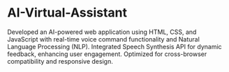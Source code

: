 # AI-Virtual-Assistant
Developed an AI-powered web application using HTML, CSS, and JavaScript with real-time voice command functionality and Natural Language Processing (NLP). Integrated Speech Synthesis API for dynamic feedback, enhancing user engagement. Optimized for cross-browser compatibility and responsive design.
